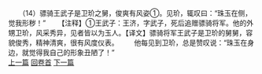 　　（14）骠骑王武子是卫玠之舅，俊爽有风姿①。见玠，辄叹曰：“珠玉在侧，觉我形秽！”
　　【注释】①王武子：王济，字武子，死后追赠骠骑将军。他的外甥卫玠，风采秀异，见者皆以为玉人。【译文】骠骑将军王武子是卫玠的舅舅，容貌俊秀，精神清爽，很有风度仪表。
　　他每见到卫玠，总是赞叹说：“珠玉在身边，就觉得我自己的形象丑陋了！”
<br>[上一篇](14_13) [回卷首](14_00) [下一篇](14_15)
